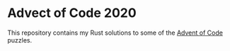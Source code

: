 # Advect of Code 2020

This repository contains my Rust solutions to some of the [Advent of Code](https://adventofcode.com/) puzzles.
